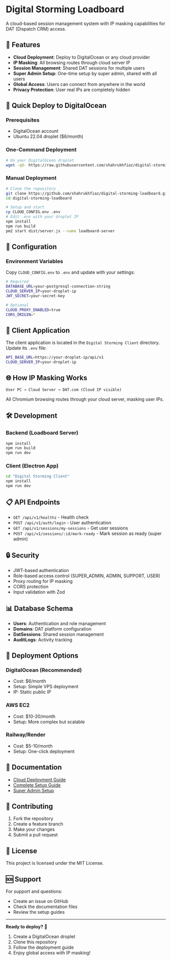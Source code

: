 ﻿# Digital Storming Loadboard

A cloud-based session management system with IP masking capabilities for DAT (Dispatch CRM) access.

## 🌟 Features

- **Cloud Deployment**: Deploy to DigitalOcean or any cloud provider
- **IP Masking**: All browsing routes through cloud server IP
- **Session Management**: Shared DAT sessions for multiple users
- **Super Admin Setup**: One-time setup by super admin, shared with all users
- **Global Access**: Users can connect from anywhere in the world
- **Privacy Protection**: User real IPs are completely hidden

## 🚀 Quick Deploy to DigitalOcean

### Prerequisites
- DigitalOcean account
- Ubuntu 22.04 droplet ($6/month)

### One-Command Deployment
```bash
# On your DigitalOcean droplet
wget -qO- https://raw.githubusercontent.com/shahrukhfiaz/digital-storming-loadboard/main/deploy-to-cloud.sh | bash -s YOUR_DROPLET_IP
```

### Manual Deployment
```bash
# Clone the repository
git clone https://github.com/shahrukhfiaz/digital-storming-loadboard.git
cd digital-storming-loadboard

# Setup and start
cp CLOUD_CONFIG.env .env
# Edit .env with your droplet IP
npm install
npm run build
pm2 start dist/server.js --name loadboard-server
```

## 🔧 Configuration

### Environment Variables
Copy `CLOUD_CONFIG.env` to `.env` and update with your settings:

```bash
# Required
DATABASE_URL=your-postgresql-connection-string
CLOUD_SERVER_IP=your-droplet-ip
JWT_SECRET=your-secret-key

# Optional
CLOUD_PROXY_ENABLED=true
CORS_ORIGIN=*
```

## 📱 Client Application

The client application is located in the `Digital Storming Client` directory. Update its `.env` file:

```bash
API_BASE_URL=https://your-droplet-ip/api/v1
CLOUD_SERVER_IP=your-droplet-ip
```

## 🌐 How IP Masking Works

```
User PC → Cloud Server → DAT.com (Cloud IP visible)
```

All Chromium browsing routes through your cloud server, masking user IPs.

## 🛠️ Development

### Backend (Loadboard Server)
```bash
npm install
npm run build
npm run dev
```

### Client (Electron App)
```bash
cd "Digital Storming Client"
npm install
npm run dev
```

## 📋 API Endpoints

- `GET /api/v1/healthz` - Health check
- `POST /api/v1/auth/login` - User authentication
- `GET /api/v1/sessions/my-sessions` - Get user sessions
- `POST /api/v1/sessions/:id/mark-ready` - Mark session as ready (super admin)

## 🔒 Security

- JWT-based authentication
- Role-based access control (SUPER_ADMIN, ADMIN, SUPPORT, USER)
- Proxy routing for IP masking
- CORS protection
- Input validation with Zod

## 📊 Database Schema

- **Users**: Authentication and role management
- **Domains**: DAT platform configuration
- **DatSessions**: Shared session management
- **AuditLogs**: Activity tracking

## 🚀 Deployment Options

### DigitalOcean (Recommended)
- Cost: $6/month
- Setup: Simple VPS deployment
- IP: Static public IP

### AWS EC2
- Cost: $10-20/month
- Setup: More complex but scalable

### Railway/Render
- Cost: $5-10/month
- Setup: One-click deployment

## 📖 Documentation

- [Cloud Deployment Guide](CLOUD_DEPLOYMENT_GUIDE.md)
- [Complete Setup Guide](CLOUD_SETUP_COMPLETE.md)
- [Super Admin Setup](Digital%20Storming%20Client/SUPER_ADMIN_SETUP_GUIDE.md)

## 🤝 Contributing

1. Fork the repository
2. Create a feature branch
3. Make your changes
4. Submit a pull request

## 📄 License

This project is licensed under the MIT License.

## 🆘 Support

For support and questions:
- Create an issue on GitHub
- Check the documentation files
- Review the setup guides

---

**Ready to deploy?** 🚀

1. Create a DigitalOcean droplet
2. Clone this repository
3. Follow the deployment guide
4. Enjoy global access with IP masking!